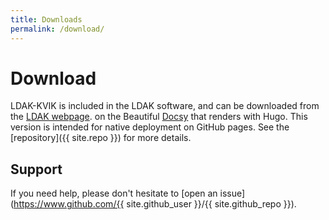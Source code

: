 ```yaml
---
title: Downloads
permalink: /download/
---
```


# Download

LDAK-KVIK is included in the LDAK software, and can be downloaded from the [LDAK webpage](http://dougspeed.com/downloads2/).
on the Beautiful [Docsy](https://github.com/google/docsy) that renders with Hugo. This version is intended for
native deployment on GitHub pages. See the [repository]({{ site.repo }}) for more details.

## Support

If you need help, please don't hesitate to [open an issue](https://www.github.com/{{ site.github_user }}/{{ site.github_repo }}).

